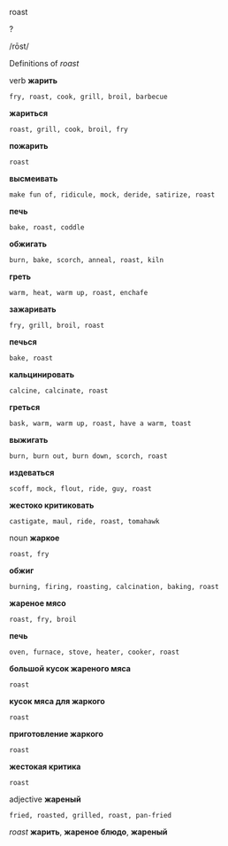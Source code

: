 roast

?

/rōst/

Definitions of _roast_

verb
**жарить**

    fry, roast, cook, grill, broil, barbecue
**жариться**

    roast, grill, cook, broil, fry
**пожарить**

    roast
**высмеивать**

    make fun of, ridicule, mock, deride, satirize, roast
**печь**

    bake, roast, coddle
**обжигать**

    burn, bake, scorch, anneal, roast, kiln
**греть**

    warm, heat, warm up, roast, enchafe
**зажаривать**

    fry, grill, broil, roast
**печься**

    bake, roast
**кальцинировать**

    calcine, calcinate, roast
**греться**

    bask, warm, warm up, roast, have a warm, toast
**выжигать**

    burn, burn out, burn down, scorch, roast
**издеваться**

    scoff, mock, flout, ride, guy, roast
**жестоко критиковать**

    castigate, maul, ride, roast, tomahawk

noun
**жаркое**

    roast, fry
**обжиг**

    burning, firing, roasting, calcination, baking, roast
**жареное мясо**

    roast, fry, broil
**печь**

    oven, furnace, stove, heater, cooker, roast
**большой кусок жареного мяса**

    roast
**кусок мяса для жаркого**

    roast
**приготовление жаркого**

    roast
**жестокая критика**

    roast

adjective
**жареный**

    fried, roasted, grilled, roast, pan-fried

_roast_
**жарить**, **жареное блюдо**, **жареный**